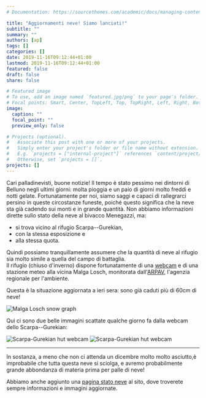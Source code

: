 ```yaml
---
# Documentation: https://sourcethemes.com/academic/docs/managing-content/

title: "Aggiornamenti neve! Siamo lanciati!"
subtitle: ""
summary: ""
authors: [ap]
tags: []
categories: []
date: 2019-11-16T09:12:44+01:00
lastmod: 2019-11-16T09:12:44+01:00
featured: false
draft: false
share: false

# Featured image
# To use, add an image named `featured.jpg/png` to your page's folder.
# Focal points: Smart, Center, TopLeft, Top, TopRight, Left, Right, BottomLeft, Bottom, BottomRight.
image:
  caption: ""
  focal_point: ""
  preview_only: false

# Projects (optional).
#   Associate this post with one or more of your projects.
#   Simply enter your project's folder or file name without extension.
#   E.g. `projects = ["internal-project"]` references `content/project/deep-learning/index.md`.
#   Otherwise, set `projects = []`.
projects: []
---
```


Cari palladinevisti, buone notizie!
Il tempo è stato pessimo nei dintorni di Belluno negli ultimi giorni: molta pioggia e un paio di giorni molto freddi e notti gelate.
Fortunatamente per noi, siamo saggi e capaci di rallegrarci persino in queste circostanze funeste, poiché questo significa che la neve sta già cadendo sui monti e in grande quantità.
Non abbiamo informazioni dirette sullo stato della neve al bivacco Menegazzi, ma: 

- si trova vicino al rifugio Scarpa--Gurekian, 
- con la stessa esposizione e 
- alla stessa quota.

Quindi possiamo tranquillamente assumere che la quantità di neve al rifugio sia molto simile a quella del campo di battaglia.  
Il rifugio (chiuso d'inverno) dispone fortunatamente di una [webcam](https://www.rifuginrete.com/rifugio/scarpa/webcam/cam.jpg) e di una stazione meteo alla vicina Malga Losch, monitorata dall'[ARPAV](https://www.arpa.veneto.it/bollettini/meteo/h24/img00/Graf_390.htm?sens=LIVNEVE), l'agenzia regionale per l'ambiente.

Questa è la situazione aggiornata a ieri sera: sono già caduti più di 60cm di neve!

![Malga Losch snow graph](/img/post/snow_losch_2019-11-15.jpg)

Qui ci sono due belle immagini scattate qualche giorno fa dalla webcam dello Scarpa--Gurekian:

![Scarpa-Gurekian hut webcam](/img/post/webcam_scarpa_2019-11-14_night.jpg)
![Scarpa-Gurekian hut webcam](/img/post/webcam_scarpa_2019-11-14_day.jpg)

---------

In sostanza, a meno che non ci attenda un dicembre molto molto asciutto,è improbabile che tutta questa neve si sciolga, e avremo probabilmente grande abbondanza di materia prima per palle di neve!  

Abbiamo anche aggiunto una [pagina stato neve](/it/snow) al sito, dove troverete sempre informazioni e immagini aggiornate.
